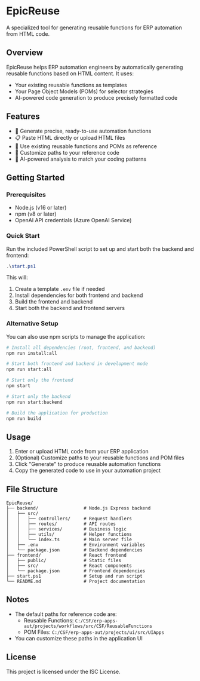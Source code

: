 # EpicReuse

A specialized tool for generating reusable functions for ERP automation from HTML code.

## Overview

EpicReuse helps ERP automation engineers by automatically generating reusable functions based on HTML content. It uses:

- Your existing reusable functions as templates
- Your Page Object Models (POMs) for selector strategies
- AI-powered code generation to produce precisely formatted code

## Features

- 🧩 Generate precise, ready-to-use automation functions
- 📋 Paste HTML directly or upload HTML files
- 🔄 Use existing reusable functions and POMs as reference
- 📂 Customize paths to your reference code
- 🧠 AI-powered analysis to match your coding patterns

## Getting Started

### Prerequisites

- Node.js (v16 or later)
- npm (v8 or later)
- OpenAI API credentials (Azure OpenAI Service)

### Quick Start

Run the included PowerShell script to set up and start both the backend and frontend:

```powershell
.\start.ps1
```

This will:
1. Create a template `.env` file if needed
2. Install dependencies for both frontend and backend
3. Build the frontend and backend
4. Start both the backend and frontend servers

### Alternative Setup

You can also use npm scripts to manage the application:

```bash
# Install all dependencies (root, frontend, and backend)
npm run install:all

# Start both frontend and backend in development mode
npm run start:all

# Start only the frontend
npm start

# Start only the backend
npm run start:backend

# Build the application for production
npm run build
```

## Usage

1. Enter or upload HTML code from your ERP application
2. (Optional) Customize paths to your reusable functions and POM files
3. Click "Generate" to produce reusable automation functions
4. Copy the generated code to use in your automation project

## File Structure

```
EpicReuse/
├── backend/                 # Node.js Express backend
│   ├── src/
│   │   ├── controllers/     # Request handlers
│   │   ├── routes/          # API routes
│   │   ├── services/        # Business logic
│   │   ├── utils/           # Helper functions
│   │   └── index.ts         # Main server file
│   ├── .env                 # Environment variables
│   └── package.json         # Backend dependencies
├── frontend/                # React frontend
│   ├── public/              # Static files
│   ├── src/                 # React components
│   └── package.json         # Frontend dependencies
├── start.ps1                # Setup and run script
└── README.md                # Project documentation
```

## Notes

- The default paths for reference code are:
  - Reusable Functions: `C:/CSF/erp-apps-aut/projects/workflows/src/CSF/ReusableFunctions`
  - POM Files: `C:/CSF/erp-apps-aut/projects/ui/src/UIApps`
- You can customize these paths in the application UI

## License

This project is licensed under the ISC License.
